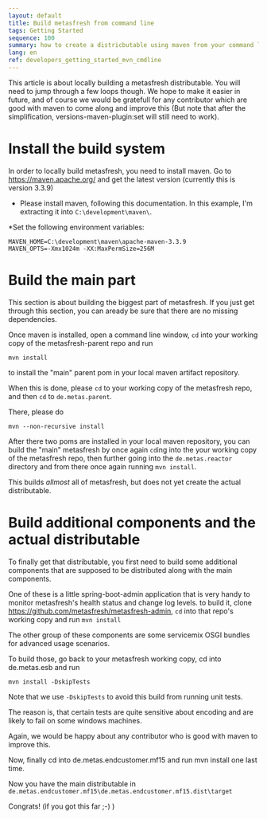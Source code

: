```yaml
---
layout: default
title: Build metasfresh from command line
tags: Getting Started
sequence: 100 
summary: how to create a districbutable using maven from your command line
lang: en
ref: developers_getting_started_mvn_cmdline
---
```





This article is about locally building a metasfresh distributable.
You will need to jump through a few loops though. We hope to make it easier in future, 
and of course we would be gratefull for any contributor which are good with maven to come along and improve this
(But note that after the simplification, versions-maven-plugin:set will still need to work).


# Install the build system

In order to locally build metasfresh, you need to install maven. 
Go to https://maven.apache.org/ and get the latest version (currently this is version 3.3.9)
* Please install maven, following this documentation.
In this example, I'm extracting it into ```C:\development\maven\```.

*Set the following environment variables:
```
MAVEN_HOME=C:\development\maven\apache-maven-3.3.9
MAVEN_OPTS=-Xmx1024m -XX:MaxPermSize=256M
```

# Build the main part

This section is about building the biggest part of metasfresh. 
If you just get through this section, you can aready be sure that there are no missing dependencies.

Once maven is installed, open a command line window, `cd` into your working copy of the metasfresh-parent repo and run
```
mvn install
```
to install the "main" parent pom in your local maven artifact repository.

When this is done, please `cd` to your working copy of the metasfresh repo, and then `cd` to `de.metas.parent`.

There, please do 
```
mvn --non-recursive install
```
After there two poms are installed in your local maven repository, you can build the "main" metasfresh 
by once again `cd`ing into the your working copy of the metasfresh repo, then further going into the `de.metas.reactor` directory and from there once again running `mvn install`.

This builds _allmost_ all of metasfresh, but does not yet create the actual distributable.

# Build additional components and the actual distributable

To finally get that distributable, you first need to build some additional components that are supposed to be distributed along with the main components.

One of these is a little spring-boot-admin application that is very handy to monitor metasfresh's health status and change log levels.
to build it, clone https://github.com/metasfresh/metasfresh-admin, `cd` into that repo's working copy and run `mvn install`

The other group of these components are some servicemix OSGI bundles for advanced usage scenarios.

To build those, go back to your metasfresh working copy, cd into de.metas.esb and run 
```
mvn install -DskipTests
```
Note that we use `-DskipTests` to avoid this build from running unit tests.

The reason is, that certain tests are quite sensitive about encoding and are likely to fail on some windows machines.

Again, we would be happy about any contributor who is good with maven to improve this.

Now, finally cd into de.metas.endcustomer.mf15 and run mvn install one last time.

Now you have the main distributable in `de.metas.endcustomer.mf15\de.metas.endcustomer.mf15.dist\target`

Congrats! (if you got this far ;-) )